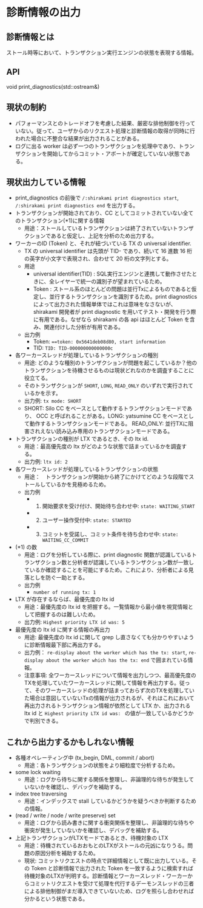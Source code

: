 # 診断情報の出力

## 診断情報とは
ストール時等において、トランザクション実行エンジンの状態を表現する情報。

## API
void print_diagnostics(std::ostream&)

## 現状の制約
- パフォーマンスとのトレードオフを考慮した結果、厳密な排他制御を行っていない。従って、ユーザからのリクエスト処理と診断情報の取得が同時に行われた場合に不整合な結果が出力されることがある。 
- ログに出る worker は必ず一つのトランザクションを処理中であり、トランザクションを開始してからコミット・アボートが確定していない状態である。

## 現状出力している情報
- print_diagnostics の前後で `/:shirakami print diagnostics start`, `/:shirakami print diagnostics end` を出力する。
- トランザクションが開始されており、CC としてコミットされていない全てのトランザクション(*1)に関する情報
  - 用途：ストールしているトランザクションは終了されていないトランザクションであると仮定し、上記を分析のため出力する。
- ワーカーのID (Token) と、それが紐づいている TX の universal identifier.
  - TX の universal identifier は先頭が TID- であり、続いて 16 進数 16 桁の英字が小文字で表現され、合わせて 20 桁の文字列とする。
  - 用途
    - universal identifier(TID) : SQL実行エンジンと連携して動作させたときに、全レイヤーで統一の識別子が望まれているため。
    - Token : ストール系のほとんどの問題は並行Txによるものであると仮定し、並行するトランザクションを識別するため。print diagnostics によって出力された情報単体ではこれは意味をなさないが、 shirakami 開発者が print diagnostic を用いてテスト・開発を行う際に有用である。なぜなら shirakami の各 api はほとんど Token を含み、関連付けした分析が有用である。
  - 出力例
    - Token: `==token: 0x5641deb08d80, start information`
    - TID: `TID: TID-000000000000000c`
- 各ワーカースレッドが処理しているトランザクションの種別
  - 用途: どのような種別のトランザクションが問題を起こしているか？他のトランザクションを待機させるものは現状どれなのかを調査することに役立てる。
  - そのトランザクションが `SHORT`, `LONG`, `READ_ONLY` のいずれで実行されているかを示す。
  - 出力例: `tx mode: SHORT`
  - SHORT: Silo CC をベースとして動作するトランザクションモードであり、 OCC と呼ばれることがある。LONG: yatsumine CC をベースとして動作するトランザクションモードである。 READ_ONLY: 並行TXに阻害されえない読み込み専用のトランザクションモードである。
- トランザクションの種別が LTX であるとき、その ltx id.
  - 用途：最高優先度の ltx がどのような状態で詰まっているかを調査する。
  - 出力例: `ltx id: 2`
- 各ワーカースレッドが処理しているトランザクションの状態
  - 用途：　トランザクションが開始から終了にかけてどのような段階でストールしているかを見極めるため。
  - 出力例
    - 1. 開始要求を受け付け、開始待ち合わせ中: `state: WAITING_START`
    - 2. ユーザー操作受付中: `state: STARTED`
    - 3. コミットを受諾し、コミット条件を待ち合わせ中: `state: WAITING_CC_COMMIT`
- (*1) の数
  - 用途：ログを分析している際に、print diagnostic 関数が認識しているトランザクション数と分析者が認識しているトランザクション数が一致しているか確認することを可能にするため。これにより、分析者による見落としを防ぐ一助とする。
  - 出力例
    - `number of running tx: 1`
- LTX が存在するならば、最優先度の ltx id
  - 用途：最優先度の ltx id を把握する。一覧情報から最小値を視覚情報として把握するのは難しいため。
  - 出力例: `Highest priority LTX id was: 5`
- 最優先度の ltx id に関する情報の再出力
  - 用途: 最優先度の ltx id に関して grep し直さなくても分かりやすいように診断情報最下部に再出力する。
  - 出力例： `re-display about the worker which has the tx: start`, `re-display about the worker which has the tx: end` で囲まれている情報。
  - 注意事項: 全ワーカースレッドについて情報を出力しつつ、最高優先度のTXを処理していたワーカースレッドに関して情報を再出力する。従って、そのワーカースレッドの処理が詰まっておらず次のTXを処理していた場合は意図していないTxの情報が出力されるが、それはこれにおいて再出力されるトランザクション情報が依然として LTX か、出力される ltx id と `Highest priority LTX id was: ` の値が一致しているかどうかで判別できる。
  
## これから出力するかもしれない情報
  - 各種オペレーティング中 (tx_begin, DML, commit / abort)
    - 用途：各トランザクションの状態をより細粒度で分析するため。
  - some lock waiting
    - 用途：ログから待ちに関する関係を整理し、非論理的な待ちが発生していないかを確認し、デバッグを補助する。
  - index tree traversing
    - 用途：インデックスで stall しているかどうかを疑うべきか判断するための情報。
  - (read / write / node / write preserve) set
    - 用途：ログから読み書きに関する衝突関係を整理し、非論理的な待ちや衝突が発生していないかを確認し、デバッグを補助する。
- 上記トランザクションがLTXモードであるとき、待機対象の LTX
  - 用途：待機されているおおもとのLTXがストールの元凶になりうる。問題の原因分析を補助するため。
  - 現状: コミットリクエストの時点で詳細情報として既に出力している。その Token と診断情報で出力された Token を一致するように検索すれば待機対象のLTXが判明する。診断情報とワーカースレッド・ワーカーからコミットリクエストを受けて処理を代行するデーモンスレッドの三者による排他制御がまだ導入できていないため、ログを照らし合わせれば分かるという状態である。